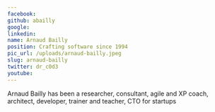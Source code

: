 ```yaml
---
facebook: 
github: abailly
google: 
linkedin: 
name: Arnaud Bailly
position: Crafting software since 1994
pic_url: /uploads/arnaud-bailly.jpeg
slug: arnaud-bailly
twitter: dr_c0d3
youtube: 
---
```

<p>Arnaud Bailly has been a researcher, consultant, agile and XP coach, architect, developer, trainer and teacher, CTO for startups</p>
